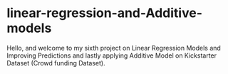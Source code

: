 # linear-regression-and-Additive-models
Hello, and welcome to my sixth project on Linear Regression Models and Improving Predictions and lastly applying Additive Model on Kickstarter Dataset (Crowd funding Dataset).
